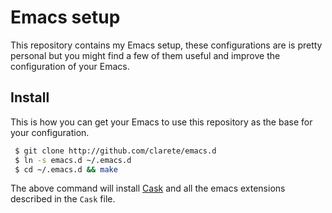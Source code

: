 # Emacs setup

This repository contains my Emacs setup, these configurations are is
pretty personal but you might find a few of them useful and improve
the configuration of your Emacs.

## Install

This is how you can get your Emacs to use this repository as the base
for your configuration.

```bash
 $ git clone http://github.com/clarete/emacs.d
 $ ln -s emacs.d ~/.emacs.d
 $ cd ~/.emacs.d && make
```

The above command will install [Cask](https://github.com/cask/cask) and
all the emacs extensions described in the `Cask` file.